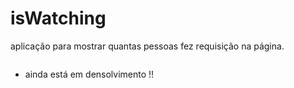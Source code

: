 # isWatching
aplicação para mostrar quantas pessoas fez requisição na página.

<img src="https://icon-library.com/images/religion-jainism-eye-dharma-jain-culture-hand-512.png" alt="" />

 - ainda está em densolvimento !!
